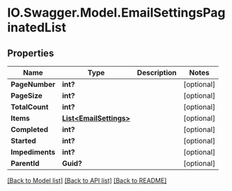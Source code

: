 # IO.Swagger.Model.EmailSettingsPaginatedList
## Properties

Name | Type | Description | Notes
------------ | ------------- | ------------- | -------------
**PageNumber** | **int?** |  | [optional] 
**PageSize** | **int?** |  | [optional] 
**TotalCount** | **int?** |  | [optional] 
**Items** | [**List&lt;EmailSettings&gt;**](EmailSettings.md) |  | [optional] 
**Completed** | **int?** |  | [optional] 
**Started** | **int?** |  | [optional] 
**Impediments** | **int?** |  | [optional] 
**ParentId** | **Guid?** |  | [optional] 

[[Back to Model list]](../README.md#documentation-for-models) [[Back to API list]](../README.md#documentation-for-api-endpoints) [[Back to README]](../README.md)

